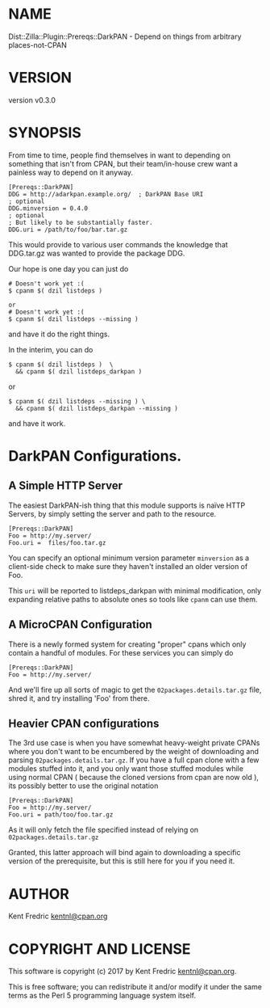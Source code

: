 # NAME

Dist::Zilla::Plugin::Prereqs::DarkPAN - Depend on things from arbitrary places-not-CPAN

# VERSION

version v0.3.0

# SYNOPSIS

From time to time, people find themselves in want to depending on something that
isn't from CPAN, but their team/in-house crew want a painless way to depend on
it anyway.

    [Prereqs::DarkPAN]
    DDG = http://adarkpan.example.org/  ; DarkPAN Base URI
    ; optional
    DDG.minversion = 0.4.0
    ; optional
    ; But likely to be substantially faster.
    DDG.uri = /path/to/foo/bar.tar.gz

This would provide to various user commands the knowledge that DDG.tar.gz was
wanted to provide the package DDG.

Our hope is one day you can just do

    # Doesn't work yet :(
    $ cpanm $( dzil listdeps )

    or
    # Doesn't work yet :(
    $ cpanm $( dzil listdeps --missing )

and have it do the right things.

In the interim, you can do

    $ cpanm $( dzil listdeps )  \
      && cpanm $( dzil listdeps_darkpan )

or

    $ cpanm $( dzil listdeps --missing ) \
      && cpanm $( dzil listdeps_darkpan --missing )

and have it work.

# DarkPAN Configurations.

## A Simple HTTP Server

The easiest DarkPAN-ish thing that this module supports is naïve HTTP Servers,
by simply setting the server and path to the resource.

    [Prereqs::DarkPAN]
    Foo = http://my.server/
    Foo.uri =  files/foo.tar.gz

You can specify an optional minimum version parameter `minversion` as a client-side check to
make sure they haven't installed an older version of Foo.

This `uri` will be reported to listdeps\_darkpan with minimal modification, only
expanding relative paths to absolute ones so tools like `cpanm` can use them.

## A MicroCPAN Configuration

There is a newly formed system for creating "proper" cpans which only contain a
handful of modules. For these services you can simply do

    [Prereqs::DarkPAN]
    Foo = http://my.server/

And we'll fire up all sorts of magic to get the `02packages.details.tar.gz`
file, shred it, and try installing 'Foo' from there.

## Heavier CPAN configurations

The 3rd use case is when you have somewhat heavy-weight private CPANs where you
don't want to be encumbered by the weight of downloading and parsing
`02packages.details.tar.gz`. If you have a full cpan clone with a few modules
stuffed into it, and you only want those stuffed modules while using normal CPAN
( because the cloned versions from cpan are now old ), its possibly better to
use the original notation

    [Prereqs::DarkPAN]
    Foo = http://my.server/
    Foo.uri = path/too/foo.tar.gz

As it will only fetch the file specified instead of relying on
`02packages.details.tar.gz`

Granted, this latter approach will bind again to downloading a specific version
of the prerequisite, but this is still here for you if you need it.

# AUTHOR

Kent Fredric <kentnl@cpan.org>

# COPYRIGHT AND LICENSE

This software is copyright (c) 2017 by Kent Fredric <kentnl@cpan.org>.

This is free software; you can redistribute it and/or modify it under
the same terms as the Perl 5 programming language system itself.
